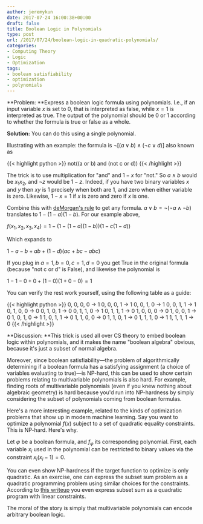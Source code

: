 ```yaml
---
author: jeremykun
date: 2017-07-24 16:00:38+00:00
draft: false
title: Boolean Logic in Polynomials
type: post
url: /2017/07/24/boolean-logic-in-quadratic-polynomials/
categories:
- Computing Theory
- Logic
- Optimization
tags:
- boolean satisfiability
- optimization
- polynomials
---
```


**Problem: **Express a boolean logic formula using polynomials. I.e., if an input variable $x$ is set to $0$, that is interpreted as false, while $x=1$ is interpreted as true. The output of the polynomial should be 0 or 1 according to whether the formula is true or false as a whole.

**Solution:** You can do this using a single polynomial.

Illustrating with an example: the formula is $\neg[(a \vee b) \wedge (\neg c \vee d)]$ also known as

{{< highlight python >}}
not((a or b) and (not c or d))
{{< /highlight >}}

The trick is to use multiplication for "and" and $1-x$ for "not." So $a \wedge b$ would be $x_1 x_2$, and $\neg z$ would be $1-z$. Indeed, if you have two binary variables $x$ and $y$ then $xy$ is 1 precisely when both are 1, and zero when either variable is zero. Likewise, $1-x = 1$ if $x$ is zero and zero if $x$ is one.

Combine this with [deMorgan's rule](https://en.wikipedia.org/wiki/De_Morgan%27s_laws) to get any formula. $a \vee b = \neg(\neg a \wedge \neg b)$ translates to $1 - (1-a)(1-b)$. For our example above,

$\displaystyle f(x_1, x_2, x_3, x_4) = 1 - (1 - (1-a)(1-b))(1 - c(1-d))$

Which expands to

$\displaystyle 1 - a - b + ab + (1-d)(ac + bc - abc)$

If you plug in $a = 1, b = 0, c = 1, d = 0$ you get True in the original formula (because "not c or d" is False), and likewise the polynomial is

$\displaystyle 1 - 1 - 0 + 0 + (1-0)(1 + 0 - 0) = 1$

You can verify the rest work yourself, using the following table as a guide:

{{< highlight python >}}
0, 0, 0, 0 -> 1
0, 0, 0, 1 -> 1
0, 0, 1, 0 -> 1
0, 0, 1, 1 -> 1
0, 1, 0, 0 -> 0
0, 1, 0, 1 -> 0
0, 1, 1, 0 -> 1
0, 1, 1, 1 -> 0
1, 0, 0, 0 -> 0
1, 0, 0, 1 -> 0
1, 0, 1, 0 -> 1
1, 0, 1, 1 -> 0
1, 1, 0, 0 -> 0
1, 1, 0, 1 -> 0
1, 1, 1, 0 -> 1
1, 1, 1, 1 -> 0
{{< /highlight >}}

**Discussion: **This trick is used all over CS theory to embed boolean logic within polynomials, and it makes the name "boolean algebra" obvious, because it's just a subset of normal algebra.

Moreover, since boolean satisfiability—the problem of algorithmically determining if a boolean formula has a satisfying assignment (a choice of variables evaluating to true)—is NP-hard, this can be used to show certain problems relating to multivariable polynomials is also hard. For example, finding roots of multivariable polynomials (even if you knew nothing about algebraic geometry) is hard because you'd run into NP-hardness by simply considering the subset of polynomials coming from boolean formulas.

Here's a more interesting example, related to the kinds of optimization problems that show up in modern machine learning. Say you want to optimize a polynomial $f(x)$ subject to a set of quadratic equality constraints. This is NP-hard. Here's why.

Let $\varphi$ be a boolean formula, and $f_\varphi$ its corresponding polynomial. First, each variable $x_i$ used in the polynomial can be restricted to binary values via the constraint $x_i(x_i - 1) = 0$.

You can even show NP-hardness if the target function to optimize is only quadratic. As an exercise, one can express the subset sum problem as a quadratic programming problem using similar choices for the constraints. According to [this writeup](http://www-personal.umich.edu/~murty/np.pdf) you even express subset sum as a quadratic program with linear constraints.

The moral of the story is simply that multivariable polynomials can encode arbitrary boolean logic.
